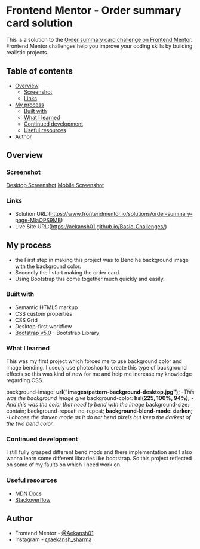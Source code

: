 # Frontend Mentor - Order summary card solution

This is a solution to the [Order summary card challenge on Frontend Mentor](https://www.frontendmentor.io/challenges/order-summary-component-QlPmajDUj). Frontend Mentor challenges help you improve your coding skills by building realistic projects.

## Table of contents

- [Overview](#overview)
  - [Screenshot](#screenshot)
  - [Links](#links)
- [My process](#my-process)
  - [Built with](#built-with)
  - [What I learned](#what-i-learned)
  - [Continued development](#continued-development)
  - [Useful resources](#useful-resources)
- [Author](#author)

## Overview

### Screenshot

[Desktop Screenshot](./Screenshots/Screenshot-desktop.png)
[Mobile Screenshot](./Screenshots/Screenshot-mobile.png)


### Links

- Solution URL:(https://www.frontendmentor.io/solutions/order-summary-page-MlaOPS9MB)
- Live Site URL:(https://aekansh01.github.io/Basic-Challenges/)

## My process
- the First step in making this project was to Bend he background image with the background color.
- Secondly the I start making the order card.
- Using Bootstrap this come together much quickly and easily.
### Built with

- Semantic HTML5 markup
- CSS custom properties
- CSS Grid
- Desktop-first workflow
- [Bootstrap v5.0]() - Bootstrap Library

### What I learned
This was my first project which forced me to use background color and image bending. I useuly use photoshop to create this type of background effects so this was kind of new for me and help me increase my knowledge regarding CSS.

background-image: **url("images/pattern-background-desktop.jpg");** -*This was the background image give*
background-color: **hsl(225, 100%, 94%);** -*And this was the color that need to bend with the image*
background-size: contain;
background-repeat: no-repeat;
**background-blend-mode: darken;** -*I choose the darken mode as it do not bend pixels but keep the darkest of the two bend color.*

### Continued development

I still fully grasped different bend mods and there implementation and I also wanna learn some different libraries like bootstrap. So this project reflected on some of my faults on which I need work on.

### Useful resources

- [MDN Docs](https://developer.mozilla.org/en-US/)
- [Stackoverflow](https://stackoverflow.com/)

## Author

- Frontend Mentor - [@Aekansh01](https://www.frontendmentor.io/profile/Aekansh01)
- Instagram - [@aekansh_sharma](https://www.instagram.com/aekansh_sharma)
